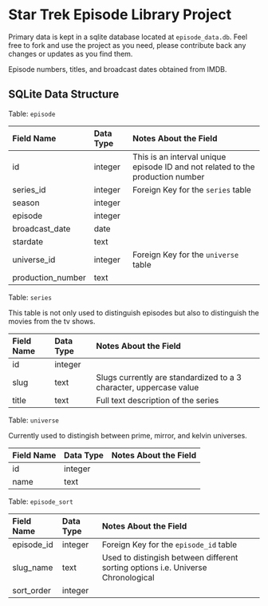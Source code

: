 # Star Trek Episode Library Project

Primary data is kept in a sqlite database located at `episode_data.db`. Feel free to fork and use the project
as you need, please contribute back any changes or updates as you find them.

Episode numbers, titles, and broadcast dates obtained from IMDB.

## SQLite Data Structure

Table: `episode`

|**Field Name**|**Data Type**|**Notes About the Field**|
|:---|:---|:---|
|id|integer|This is an interval unique episode ID and not related to the production number|
|series_id|integer|Foreign Key for the `series` table|
|season|integer||
|episode|integer||
|broadcast_date|date||
|stardate|text||
|universe_id|integer|Foreign Key for the `universe` table|
|production_number|text||


Table: `series`

This table is not only used to distinguish episodes but also
to distinguish the movies from the tv shows.

|**Field Name**|**Data Type**|**Notes About the Field**|
|:---|:---|:---|
|id|integer||
|slug|text|Slugs currently are standardized to a 3 character,  uppercase value|
|title|text|Full text description of the series|


Table: `universe`

Currently used to distingish between prime, mirror, and kelvin universes.

|**Field Name**|**Data Type**|**Notes About the Field**|
|:---|:---|:---|
|id|integer||
|name|text||


Table: `episode_sort`

|**Field Name**|**Data Type**|**Notes About the Field**|
|:---|:---|:---|
|episode_id|integer|Foreign Key for the `episode_id` table|
|slug_name|text|Used to distingish between different sorting options i.e. Universe Chronological|
|sort_order|integer||
